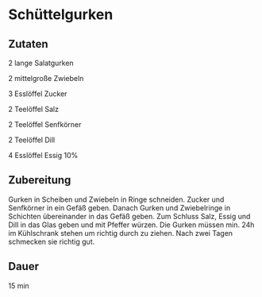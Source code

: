 # Schüttelgurken

## Zutaten
2 lange 		Salatgurken

2 mittelgroße 	Zwiebeln

3 Esslöffel 	Zucker

2 Teelöffel 	Salz

2 Teelöffel 	Senfkörner

2 Teelöffel 	Dill

4 Esslöffel 	Essig 10%

## Zubereitung
Gurken in Scheiben und Zwiebeln in Ringe schneiden. Zucker und Senfkörner in ein Gefäß geben. Danach Gurken und Zwiebelringe in Schichten übereinander in das Gefäß geben. Zum Schluss Salz, Essig und Dill in das Glas geben und mit Pfeffer würzen. Die Gurken müssen min. 24h im Kühlschrank stehen um richtig durch zu ziehen. Nach zwei Tagen schmecken sie richtig gut.

## Dauer
15 min